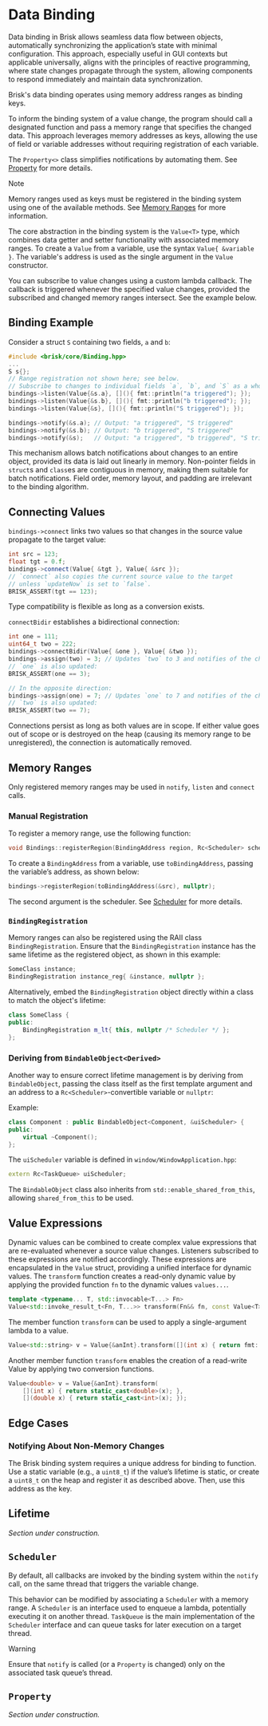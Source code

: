 # Data Binding

Data binding in Brisk allows seamless data flow between objects, automatically synchronizing the application’s state with minimal configuration. This approach, especially useful in GUI contexts but applicable universally, aligns with the principles of reactive programming, where state changes propagate through the system, allowing components to respond immediately and maintain data synchronization.

Brisk's data binding operates using memory address ranges as binding keys. 

To inform the binding system of a value change, the program should call a designated function and pass a memory range that specifies the changed data. This approach leverages memory addresses as keys, allowing the use of field or variable addresses without requiring registration of each variable.

The `Property<>` class simplifies notifications by automating them. See [Property](#property) for more details.

> [!note]
> Memory ranges used as keys must be registered in the binding system using one of the available methods. See [Memory Ranges](#memory-ranges) for more information.

The core abstraction in the binding system is the `Value<T>` type, which combines data getter and setter functionality with associated memory ranges. To create a `Value` from a variable, use the syntax `Value{ &variable }`. The variable's address is used as the single argument in the `Value` constructor.

You can subscribe to value changes using a custom lambda callback. The callback is triggered whenever the specified value changes, provided the subscribed and changed memory ranges intersect. See the example below.

## Binding Example

Consider a struct `S` containing two fields, `a` and `b`:

```c++
#include <brisk/core/Binding.hpp>
...
S s{};
// Range registration not shown here; see below.
// Subscribe to changes to individual fields `a`, `b`, and `S` as a whole.
bindings->listen(Value{&s.a}, [](){ fmt::println("a triggered"); });
bindings->listen(Value{&s.b}, [](){ fmt::println("b triggered"); });
bindings->listen(Value{&s}, [](){ fmt::println("S triggered"); });

bindings->notify(&s.a); // Output: "a triggered", "S triggered"
bindings->notify(&s.b); // Output: "b triggered", "S triggered"
bindings->notify(&s);   // Output: "a triggered", "b triggered", "S triggered"
```

This mechanism allows batch notifications about changes to an entire object, provided its data is laid out linearly in memory. Non-pointer fields in `struct`s and `class`es are contiguous in memory, making them suitable for batch notifications. Field order, memory layout, and padding are irrelevant to the binding algorithm.

## Connecting Values

`bindings->connect` links two values so that changes in the source value propagate to the target value:

```c++
int src = 123;
float tgt = 0.f;
bindings->connect(Value{ &tgt }, Value{ &src });
// `connect` also copies the current source value to the target
// unless `updateNow` is set to `false`.
BRISK_ASSERT(tgt == 123);
```

Type compatibility is flexible as long as a conversion exists.

`connectBidir` establishes a bidirectional connection:

```c++
int one = 111;
uint64_t two = 222;
bindings->connectBidir(Value{ &one }, Value{ &two });
bindings->assign(two) = 3; // Updates `two` to 3 and notifies of the change
// `one` is also updated:
BRISK_ASSERT(one == 3);

// In the opposite direction:
bindings->assign(one) = 7; // Updates `one` to 7 and notifies of the change
// `two` is also updated:
BRISK_ASSERT(two == 7);
```

Connections persist as long as both values are in scope. If either value goes out of scope or is destroyed on the heap (causing its memory range to be unregistered), the connection is automatically removed.

## Memory Ranges

Only registered memory ranges may be used in `notify`, `listen` and `connect` calls.

### Manual Registration

To register a memory range, use the following function:
```c++
void Bindings::registerRegion(BindingAddress region, Rc<Scheduler> scheduler);
```

To create a `BindingAddress` from a variable, use `toBindingAddress`, passing the variable’s address, as shown below:

```c++
bindings->registerRegion(toBindingAddress(&src), nullptr);
```

The second argument is the scheduler. See [Scheduler](#scheduler) for more details.

### `BindingRegistration`

Memory ranges can also be registered using the RAII class `BindingRegistration`. Ensure that the `BindingRegistration` instance has the same lifetime as the registered object, as shown in this example:

```c++
SomeClass instance;
BindingRegistration instance_reg{ &instance, nullptr };
```

Alternatively, embed the `BindingRegistration` object directly within a class to match the object's lifetime:

```c++
class SomeClass {
public:
    BindingRegistration m_lt{ this, nullptr /* Scheduler */ };
};
```

### Deriving from `BindableObject<Derived>`

Another way to ensure correct lifetime management is by deriving from `BindableObject`, passing the class itself as the first template argument and an address to a `Rc<Scheduler>`-convertible variable or `nullptr`:

Example:
```c++
class Component : public BindableObject<Component, &uiScheduler> {
public:
    virtual ~Component();
};
```

The `uiScheduler` variable is defined in `window/WindowApplication.hpp`:

```c++
extern Rc<TaskQueue> uiScheduler;
```

The `BindableObject` class also inherits from `std::enable_shared_from_this`, allowing `shared_from_this` to be used.

## Value Expressions

Dynamic values can be combined to create complex value expressions that are re-evaluated whenever a source value changes. Listeners subscribed to these expressions are notified accordingly. These expressions are encapsulated in the `Value` struct, providing a unified interface for dynamic values.
The `transform` function creates a read-only dynamic value by applying the provided function `fn` to the dynamic values `values...`.

```c++
template <typename... T, std::invocable<T...> Fn>
Value<std::invoke_result_t<Fn, T...>> transform(Fn&& fn, const Value<T>&... values);
```

The member function `transform` can be used to apply a single-argument lambda to a value.

```c++
Value<std::string> v = Value{&anInt}.transform([](int x) { return fmt::to_string(x); });
```

Another member function `transform` enables the creation of a read-write Value by applying two conversion functions.

```c++
Value<double> v = Value{&anInt}.transform(
    [](int x) { return static_cast<double>(x); }, 
    [](double x) { return static_cast<int>(x); });
```

## Edge Cases

### Notifying About Non-Memory Changes

The Brisk binding system requires a unique address for binding to function. Use a static variable (e.g., a `uint8_t`) if the value’s lifetime is static, or create a `uint8_t` on the heap and register it as described above. Then, use this address as the key.

## Lifetime

*Section under construction.*

## `Scheduler`

By default, all callbacks are invoked by the binding system within the `notify` call, on the same thread that triggers the variable change.

This behavior can be modified by associating a `Scheduler` with a memory range. A `Scheduler` is an interface used to enqueue a lambda, potentially executing it on another thread. `TaskQueue` is the main implementation of the `Scheduler` interface and can queue tasks for later execution on a target thread.

> [!warning]
> Ensure that `notify` is called (or a `Property` is changed) only on the associated task queue’s thread.

## `Property`

*Section under construction.*
